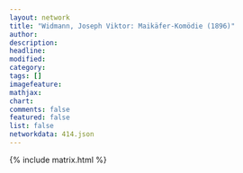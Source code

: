 ```yaml
---
layout: network
title: "Widmann, Joseph Viktor: Maikäfer-Komödie (1896)"
author:
description:
headline:
modified:
category:
tags: []
imagefeature: 
mathjax: 
chart: 
comments: false
featured: false
list: false
networkdata: 414.json
---
```

{% include matrix.html %}
